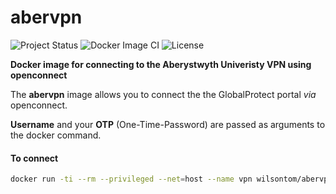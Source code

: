 # abervpn

![Project Status](https://img.shields.io/badge/repo%20status-active-brightgreen.svg) ![Docker Image CI](https://github.com/wilsontom/abervpn/workflows/Docker%20Image%20CI/badge.svg) ![License](https://img.shields.io/badge/license-GNU%20GPL%20v3.0-blue.svg "GNU GPL v3.0") 

__Docker image for connecting to the Aberystwyth Univeristy VPN using openconnect__

The **abervpn** image allows you to connect the the GlobalProtect portal *via* openconnect. 

**Username** and your **OTP** (One-Time-Password) are passed as arguments to the docker command.


#### To connect

```sh
docker run -ti --rm --privileged --net=host --name vpn wilsontom/abervpn <USERNAME> <OTP>
```
